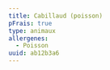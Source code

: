 ```yaml
---
title: Cabillaud (poisson)
pFrais: true
type: animaux
allergenes:
  - Poisson
uuid: ab12b3a6
---
```


